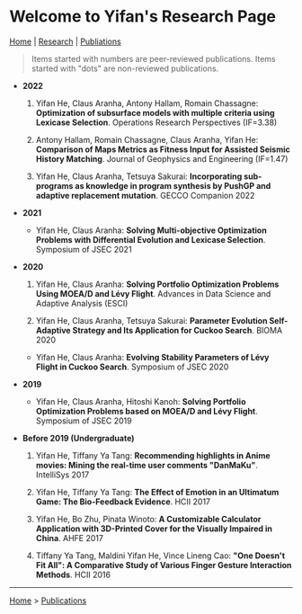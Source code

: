 # Welcome to Yifan's Research Page

[Home](/) | [Research](/research/) | [Publiations](/publications/)

>Items started with numbers are peer-reviewed publications. Items started with "dots" are non-reviewed publications.

- **2022**

  1. Yifan He, Claus Aranha, Antony Hallam, Romain Chassagne: **Optimization of subsurface models with multiple criteria using Lexicase Selection**. Operations Research Perspectives (IF=3.38)

  2. Antony Hallam, Romain Chassagne, Claus Aranha, Yifan He: **Comparison of Maps Metrics as Fitness Input for Assisted Seismic History Matching**. Journal of Geophysics and Engineering (IF=1.47)

  3. Yifan He, Claus Aranha, Tetsuya Sakurai: **Incorporating sub-programs as knowledge in program synthesis by PushGP and adaptive replacement mutation**. GECCO Companion 2022

- **2021**

  - Yifan He, Claus Aranha: **Solving Multi-objective Optimization Problems with Differential Evolution and Lexicase Selection**. Symposium of JSEC 2021

- **2020**

  1. Yifan He, Claus Aranha: **Solving Portfolio Optimization Problems Using MOEA/D and Lévy Flight**. Advances in Data Science and Adaptive Analysis (ESCI)

  2. Yifan He, Claus Aranha, Tetsuya Sakurai: **Parameter Evolution Self-Adaptive Strategy and Its Application for Cuckoo Search**. BIOMA 2020

  - Yifan He, Claus Aranha: **Evolving Stability Parameters of Lévy Flight in Cuckoo Search**. Symposium of JSEC 2020

- **2019**

  - Yifan He, Claus Aranha, Hitoshi Kanoh: **Solving Portfolio Optimization Problems based on MOEA/D and Lévy Flight**. Symposium of JSEC 2019

- **Before 2019 (Undergraduate)**

  1. Yifan He, Tiffany Ya Tang: **Recommending highlights in Anime movies: Mining the real-time user comments "DanMaKu"**. IntelliSys 2017

  2. Yifan He, Tiffany Ya Tang: **The Effect of Emotion in an Ultimatum Game: The Bio-Feedback Evidence**. HCII 2017

  3. Yifan He, Bo Zhu, Pinata Winoto: **A Customizable Calculator Application with 3D-Printed Cover for the Visually Impaired in China**. AHFE 2017

  4. Tiffany Ya Tang, Maldini Yifan He, Vince Lineng Cao: **"One Doesn't Fit All": A Comparative Study of Various Finger Gesture Interaction Methods**. HCII 2016

---

[Home](/) > [Publications](/publications/)
